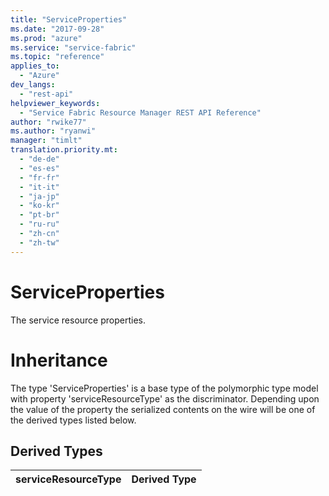 ```yaml
---
title: "ServiceProperties"
ms.date: "2017-09-28"
ms.prod: "azure"
ms.service: "service-fabric"
ms.topic: "reference"
applies_to: 
  - "Azure"
dev_langs: 
  - "rest-api"
helpviewer_keywords: 
  - "Service Fabric Resource Manager REST API Reference"
author: "rwike77"
ms.author: "ryanwi"
manager: "timlt"
translation.priority.mt: 
  - "de-de"
  - "es-es"
  - "fr-fr"
  - "it-it"
  - "ja-jp"
  - "ko-kr"
  - "pt-br"
  - "ru-ru"
  - "zh-cn"
  - "zh-tw"
---
```

# ServiceProperties

The service resource properties.
# Inheritance

The type 'ServiceProperties' is a base type of the polymorphic type model with property 'serviceResourceType' as the discriminator.
Depending upon the value of the property the serialized contents on the wire will be one of the derived types listed below.
## Derived Types

| serviceResourceType | Derived Type |
| --- | --- | 

